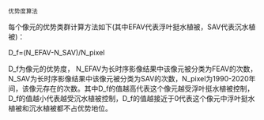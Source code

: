 	优势度算法
每个像元的优势类群计算方法如下(其中EFAV代表浮叶挺水植被，SAV代表沉水植被)：

D_f=(N_EFAV-N_SAV)/N_pixel 

D_f为像元的优势度， N_EFAV为长时序影像结果中该像元被分类为FEAV的次数，N_SAV为长时序影像结果中该像元被分类为SAV的次数，N_pixel为1990-2020年间，该像元存在的次数。其中D_f的值越高代表这个像元越受浮叶挺水植被控制，D_f的值越小代表越受沉水植被控制，D_f的值越接近于0代表这个像元中浮叶挺水植被和沉水植被都不占优势地位。

